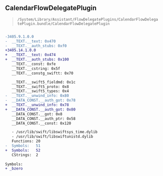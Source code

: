 ## CalendarFlowDelegatePlugin

> `/System/Library/Assistant/FlowDelegatePlugins/CalendarFlowDelegatePlugin.bundle/CalendarFlowDelegatePlugin`

```diff

-3405.9.1.0.0
-  __TEXT.__text: 0x470
-  __TEXT.__auth_stubs: 0xf0
+3405.14.1.0.0
+  __TEXT.__text: 0x474
+  __TEXT.__auth_stubs: 0x100
   __TEXT.__const: 0xfe
   __TEXT.__cstring: 0x5f
   __TEXT.__constg_swiftt: 0x70

   __TEXT.__swift5_fieldmd: 0x1c
   __TEXT.__swift5_proto: 0x8
   __TEXT.__swift5_types: 0x4
-  __TEXT.__unwind_info: 0x80
-  __DATA_CONST.__auth_got: 0x78
+  __TEXT.__unwind_info: 0x78
+  __DATA_CONST.__auth_got: 0x80
   __DATA_CONST.__got: 0x8
   __DATA_CONST.__auth_ptr: 0x58
   __DATA_CONST.__const: 0x120

   - /usr/lib/swift/libswiftsys_time.dylib
   - /usr/lib/swift/libswiftunistd.dylib
   Functions: 20
-  Symbols:   51
+  Symbols:   52
   CStrings:  2
 
Symbols:
+ _bzero

```
